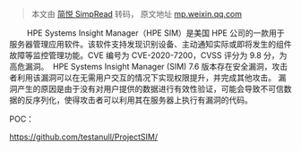 > 本文由 [简悦 SimpRead](http://ksria.com/simpread/) 转码， 原文地址 [mp.weixin.qq.com](https://mp.weixin.qq.com/s/LfC-16M0iJ98K58cPH018A)

  
        HPE Systems Insight Manager（HPE SIM）是美国 HPE 公司的一款用于服务器管理应用软件。该软件支持发现识别设备、主动通知实际或即将发生的组件故障等监控管理功能。CVE 编号为 CVE-2020-7200，CVSS 评分为 9.8 分，为高危漏洞。  HPE Systems Insight Manager (SIM) 7.6 版本存在安全漏洞，攻击者利用该漏洞可以在无需用户交互的情况下实现权限提升，并完成其他攻击。 漏洞产生的原因是由于没有对用户提供的数据进行有效性验证，可能会导致不可信数据的反序列化，使得攻击者可以利用其在服务器上执行有漏洞的代码。  

POC：

https://github.com/testanull/ProjectSIM/